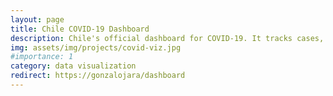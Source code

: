 ```yaml
---
layout: page
title: Chile COVID-19 Dashboard
description: Chile's official dashboard for COVID-19. It tracks cases, positivity, hospital admissions, and more of all the 346 counties. Developed on Python + Tableau
img: assets/img/projects/covid-viz.jpg
#importance: 1
category: data visualization
redirect: https://gonzalojara/dashboard
---
```

